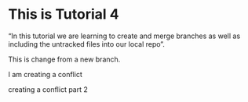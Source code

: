 # This is Tutorial 4


“In this tutorial we are learning to create and merge branches as well as including the untracked files into our local repo”.



This is change from a new branch.

I am creating a conflict

creating a conflict part 2
